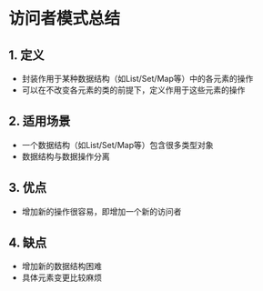 # 访问者模式总结



## 1. 定义

- 封装作用于某种数据结构（如List/Set/Map等）中的各元素的操作
- 可以在不改变各元素的类的前提下，定义作用于这些元素的操作

## 2. 适用场景

- 一个数据结构（如List/Set/Map等）包含很多类型对象
- 数据结构与数据操作分离

## 3. 优点

- 增加新的操作很容易，即增加一个新的访问者

## 4. 缺点

- 增加新的数据结构困难
- 具体元素变更比较麻烦